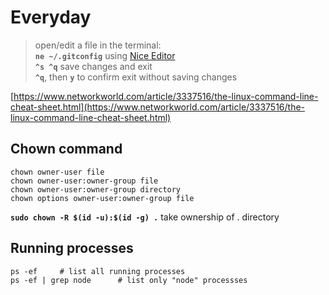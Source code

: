 # Everyday

> open/edit a file in the terminal:  
> **`ne ~/.gitconfig`** using [Nice Editor](../ide/ne.md)  
> **`^s ^q`** save changes and exit  
> **`^q`**, then **`y`** to confirm exit without saving changes

[https://www.networkworld.com/article/3337516/the-linux-command-line-cheat-sheet.html](https://www.networkworld.com/article/3337516/the-linux-command-line-cheat-sheet.html)

## Chown command

```text
chown owner-user file 
chown owner-user:owner-group file
chown owner-user:owner-group directory
chown options owner-user:owner-group file
```

**`sudo chown -R $(id -u):$(id -g) .`** take ownership of . directory

## Running processes

```
ps -ef     # list all running processes
ps -ef | grep node      # list only "node" processses
```
